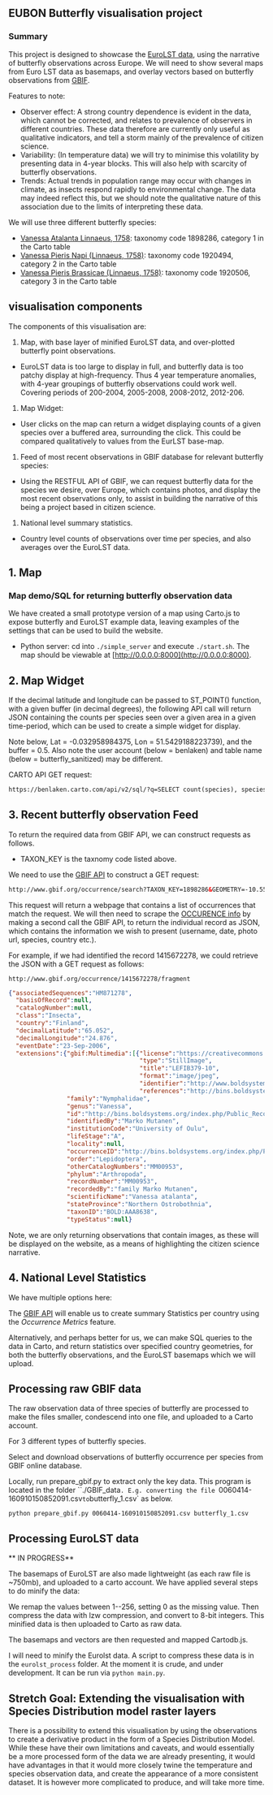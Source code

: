 ## EUBON Butterfly visualisation project


### Summary

This project is designed to showcase the [EuroLST data](http://www.geodati.fmach.it/eurolst.html),
using the narrative of butterfly observations across Europe. We will need to show several maps from Euro LST data as basemaps, and overlay vectors based on
butterfly observations from [GBIF](http://www.gbif.org).

Features to note:
* Observer effect: A strong country dependence is evident in the data, which cannot be corrected, and relates to prevalence of observers in different countries. These data therefore are currently only useful as qualitative indicators, and tell a storm mainly of the prevalence of citizen science.
* Variability: (In temperature data) we will try to minimise this volatility by presenting data in 4-year blocks. This will also help with scarcity of butterfly observations.
* Trends: Actual trends in population range may occur with changes in climate, as insects respond rapidly to environmental change. The data may indeed reflect this, but we should note the qualitative nature of this association due to the limits of interpreting these data.

We will use three different butterfly species:

* [Vanessa Atalanta Linnaeus, 1758](http://www.gbif.org/species/1898286): taxonomy code 1898286, category 1 in the Carto table
* [Vanessa Pieris Napi (Linnaeus, 1758)](http://www.gbif.org/species/1920494): taxonomy code 1920494, category 2 in the Carto table
* [Vanessa Pieris Brassicae (Linnaeus, 1758)](http://www.gbif.org/species/1920506): taxonomy code 1920506, category 3 in the Carto table





## visualisation components

The components of this visualisation are:

1. Map, with base layer of minified EuroLST data, and over-plotted butterfly point observations.
  * EuroLST data is too large to display in full, and butterfly data is too patchy display at high-frequency.
  Thus 4 year temperature anomalies, with 4-year groupings of butterfly observations could work well.
  Covering periods of 200-2004, 2005-2008, 2008-2012, 2012-206.
1. Map Widget:
  * User clicks on the map can return a widget displaying counts of a given species over a buffered area,
  surrounding the click. This could be compared qualitatively to values from the EurLST base-map.
1. Feed of most recent observations in GBIF database for relevant butterfly species:
  * Using the RESTFUL API of GBIF, we can request butterfly data for the species we desire, over Europe,
  which contains photos, and display the most recent observations only, to assist in building the narrative of this being a project based in citizen science.
1. National level summary statistics.
  * Country level counts of observations over time per species, and also averages over the EuroLST data.


## 1. Map

### Map demo/SQL for returning butterfly observation data

We have created a small prototype version of a map using Carto.js to expose butterfly and EuroLST example data, leaving examples of the settings that can be used to build the website.

* Python server: cd into `./simple_server` and execute `./start.sh`. The map should be viewable at [http://0.0.0.0:8000](http://0.0.0.0:8000).

## 2. Map Widget

If the decimal latitude and longitude can be passed to ST_POINT() function, with a given buffer (in decimal degrees), the following API call will return JSON containing the counts per species seen over a given area in a given time-period, which can be used to create a simple widget for display.

Note below, Lat = -0.032958984375, Lon = 51.5429188223739), and the buffer = 0.5. Also note the user account (below = benlaken) and table name (below = butterfly_sanitized) may be different.

CARTO API GET request:

```html
https://benlaken.carto.com/api/v2/sql/?q=SELECT count(species), species FROM butterfly_sanitized WHERE st_intersects(the_geom, ST_Buffer(st_setsrid(ST_point(-0.032958984375, 51.5429188223739),4326), 0.5)) AND year > 2009 AND year < 2016  group by species
```


## 3. Recent butterfly observation Feed

To return the required data from GBIF API, we can construct requests as follows.

* TAXON_KEY is the taxnomy code listed above.


We need to use the [GBIF API](http://www.gbif.org/developer/occurrence#p_taxonKey) to construct a GET request:

```html
http://www.gbif.org/occurrence/search?TAXON_KEY=1898286&GEOMETRY=-10.55+57.15%2C-10.55+71.84%2C44.56+71.84%2C44.56+57.15%2C-10.55+57.15&HAS_GEOSPATIAL_ISSUE=false&MEDIA_TYPE=StillImage
```

This request will return a webpage that contains a list of occurrences that match the request. We will then need to scrape the [OCCURENCE info](http://www.gbif.org/developer/occurrence) by making a second call the GBIF API, to return the individual record as JSON, which contains the information we wish to present (username, date, photo url, species, country etc.).

For example, if we had identified the record 1415672278, we could retrieve the JSON with a GET request as follows:

```
http://www.gbif.org/occurrence/1415672278/fragment
```

```json
{"associatedSequences":"HM871278",
  "basisOfRecord":null,
  "catalogNumber":null,
  "class":"Insecta",
  "country":"Finland",
  "decimalLatitude":"65.052",
  "decimalLongitude":"24.876",
  "eventDate":"23-Sep-2006",
  "extensions":{"gbif:Multimedia":[{"license":"https://creativecommons.org/licenses/by-nc-sa/3.0/",
                                    "type":"StillImage",
                                    "title":"LEFIB379-10",
                                    "format":"image/jpeg",
                                    "identifier":"http://www.boldsystems.org/pics/LEFIB/IMG_8391%2B1272376882.JPG",
                                    "references":"http://bins.boldsystems.org/index.php/Public_RecordView?processid=LEFIB379-10"}]},
                "family":"Nymphalidae",
                "genus":"Vanessa",
                "id":"http://bins.boldsystems.org/index.php/Public_RecordView?processid=LEFIB379-10",
                "identifiedBy":"Marko Mutanen",
                "institutionCode":"University of Oulu",
                "lifeStage":"A",
                "locality":null,
                "occurrenceID":"http://bins.boldsystems.org/index.php/Public_RecordView?processid=LEFIB379-10",
                "order":"Lepidoptera",
                "otherCatalogNumbers":"MM00953",
                "phylum":"Arthropoda",
                "recordNumber":"MM00953",
                "recordedBy":"family Marko Mutanen",
                "scientificName":"Vanessa atalanta",
                "stateProvince":"Northern Ostrobothnia",
                "taxonID":"BOLD:AAA8638",
                "typeStatus":null}
```


Note, we are only returning observations that contain images, as these will be displayed on the website, as a means of highlighting the citizen science narrative.



## 4. National Level Statistics

We have multiple options here:

The [GBIF API](http://www.gbif.org/developer/occurrence#p_taxonKey) will enable us to create summary Statistics per country using the *Occurrence Metrics* feature.

Alternatively, and perhaps better for us, we can make SQL queries to the data in Carto, and return statistics over specified country geometries, for both the butterfly observations, and the EuroLST basemaps which we will upload.


## Processing raw GBIF data

The raw observation data of three species of butterfly are processed to make the files smaller,
condescend into one file, and uploaded to a Carto account.

For 3 different types of butterfly species.

Select and download observations of butterfly occurrence per species from GBIF online database.

Locally, run prepare_gbif.py to extract only the key data. This program is located in the folder ``./GBIF_data`.
E.g. converting the file `0060414-160910150852091.csv` to `butterfly_1.csv` as below.

`python prepare_gbif.py 0060414-160910150852091.csv butterfly_1.csv`


## Processing EuroLST data

** IN PROGRESS**

The basemaps of EuroLST are also made lightweight (as each raw file is ~750mb), and uploaded to a carto account. We have applied several steps to do minify the data:

We remap the values between 1--256,
setting 0 as the missing value. Then compress the data with lzw compression, and convert to 8-bit integers.
This minified data is then uploaded to Carto as raw data.

The basemaps and vectors are then requested and mapped Cartodb.js.

I will need to minify the Eurolst data. A script to compress these data is in the `eurolst_process` folder. At the moment it is crude, and under development. It can be run via `python main.py`.


## Stretch Goal: Extending the visualisation with Species Distribution model raster layers

There is a possibility to extend this visualisation by using the observations to create a derivative product in the form of a Species Distribution Model. While these have their own limitations and caveats, and would essentially be a more processed form of the data we are already presenting, it would have advantages in that it would more closely twine the temperature and species observation data, and create the appearance of a more consistent dataset. It is however more complicated to produce, and will take more time.

